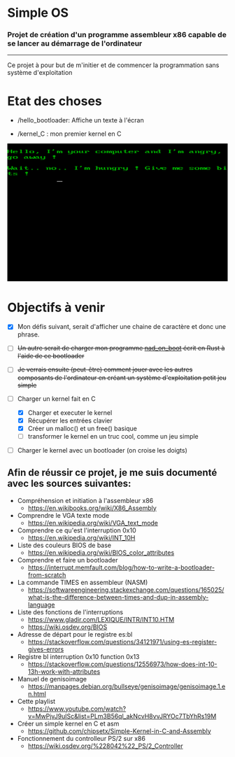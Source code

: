# Simple OS

### Projet de création d'un programme assembleur x86 capable de se lancer au démarrage de l'ordinateur

---------------

Ce projet à pour but de m'initier et de commencer la programmation sans système d'exploitation

# Etat des choses

- /hello_bootloader: Affiche un texte à l'écran

- /kernel_C : mon premier kernel en C

![demo](./demo/demo.png)

# Objectifs à venir

- [x] Mon défis suivant, serait d'afficher une chaine de caractère et donc une phrase.

- [ ] ~~Un autre serait de charger mon programme [nad_on_boot](https://github.com/nadnone/nad_on_boot) écrit en Rust à l'aide de ce bootloader~~
- [ ] ~~Je verrais ensuite (peut-être) comment jouer avec les autres composants de l'ordinateur en créant un ~~système d'exploitation~~ petit jeu simple~~

- [ ] Charger un kernel fait en C
    - [x] Charger et executer le kernel
    - [x] Récupérer les entrées clavier
    - [x] Créer un malloc() et un free() basique
    - [ ] transformer le kernel en un truc cool, comme un jeu simple

- [ ] Charger le kernel avec un bootloader (on croise les doigts)



## Afin de réussir ce projet, je me suis documenté avec les sources suivantes:

- Compréhension et initiation à l'assembleur x86 
    - https://en.wikibooks.org/wiki/X86_Assembly
- Comprendre le VGA texte mode
    - https://en.wikipedia.org/wiki/VGA_text_mode
- Comprendre ce qu'est l'interruption 0x10
    - https://en.wikipedia.org/wiki/INT_10H
- Liste des couleurs BIOS de base
    - https://en.wikipedia.org/wiki/BIOS_color_attributes
- Comprendre et faire un bootloader 
    - https://interrupt.memfault.com/blog/how-to-write-a-bootloader-from-scratch
- La commande TIMES en assembleur (NASM) 
    - https://softwareengineering.stackexchange.com/questions/165025/what-is-the-difference-between-times-and-dup-in-assembly-language
- Liste des fonctions de l'interruptions
    - https://www.gladir.com/LEXIQUE/INTR/INT10.HTM
    - https://wiki.osdev.org/BIOS
- Adresse de départ pour le registre es:bl 
    - https://stackoverflow.com/questions/34121971/using-es-register-gives-errors
- Registre bl interruption 0x10 function 0x13 
    - https://stackoverflow.com/questions/12556973/how-does-int-10-13h-work-with-attributes
- Manuel de genisoimage
    - https://manpages.debian.org/bullseye/genisoimage/genisoimage.1.en.html
- Cette playlist
    - https://www.youtube.com/watch?v=MwPjvJ9ulSc&list=PLm3B56ql_akNcvH8vvJRYOc7TbYhRs19M
- Créer un simple kernel en C et asm
    - https://github.com/chipsetx/Simple-Kernel-in-C-and-Assembly
- Fonctionnement du controlleur PS/2 sur x86
    - https://wiki.osdev.org/%228042%22_PS/2_Controller